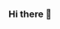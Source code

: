 ### Hi there 👋

<!--
**Vierrah/vierrah** is a ✨ _special_ ✨ repository because its `README.md` (this file) appears on your GitHub profile.

Here are some ideas to get you started:

- 🔭 I’m currently working on ..my app
- 🌱 I’m currently learning ...github
- 👯 I’m looking to collaborate on ..my work
- 🤔 I’m looking for help with ... anything related to my app
- 💬 Ask me about ... practice
- 📫 How to reach me: .call 
- 😄 Pronouns: ... Vierrah
- ⚡ Fun fact: .. hardwork pays.
-->
